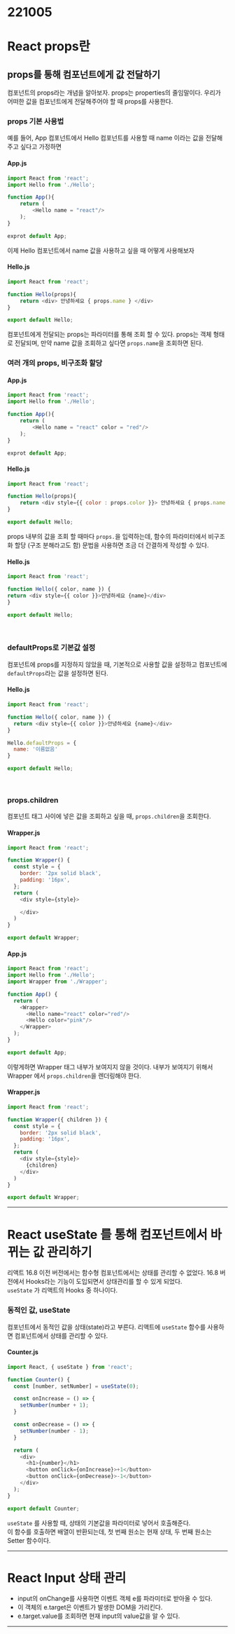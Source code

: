 221005
======

# React props란

## props를 통해 컴포넌트에게 값 전달하기

컴포넌트의 props라는 개념을 알아보자. props는 properties의 줄임말이다. 우리가 어떠한 값을 컴포넌트에게 전달해주어야 할 때 props를 사용한다.

### props 기본 사용법

예를 들어, App 컴포넌트에서 Hello 컴포넌트를 사용할 때 name 이라는 값을 전달해주고 싶다고 가정하면

#### App.js

```javascript
import React from 'react';
import Hello from './Hello';

function App(){
    return (
        <Hello name = "react"/>
    );
}

exprot default App;
```

이제 Hello 컴포넌트에서 name 값을 사용하고 싶을 때 어떻게 사용해보자

#### Hello.js

```javascript
import React from 'react';

function Hello(props){
    return <div> 안녕하세요 { props.name } </div>
}

export default Hello;
```

컴포넌트에게 전달되는 props는 파라미터를 통해 조회 할 수 있다. props는 객체 형태로 전달되며, 만약 name 값을 조회하고 싶다면 `props.name`을 조회하면 된다.


### 여러 개의 props, 비구조화 할당

#### App.js

```javascript
import React from 'react';
import Hello from './Hello';

function App(){
    return (
        <Hello name = "react" color = "red"/>
    );
}

exprot default App;
```

#### Hello.js

```javascript
import React from 'react';

function Hello(props){
    return <div style={{ color : props.color }}> 안녕하세요 { props.name } </div>
}

export default Hello;
```

props 내부의 값을 조회 할 때마다 `props.`을 입력하는데, 함수의 파라미터에서 비구조화 할당 (구조 분해라고도 함) 문법을 사용하면 조금 더 간결하게 작성할 수 있다.

#### Hello.js

```javascript
import React from 'react';

function Hello({ color, name }) {
return <div style={{ color }}>안녕하세요 {name}</div>
}

export default Hello;
```

<br>

### defaultProps로 기본값 설정

컴포넌트에 props를 지정하지 않았을 때, 기본적으로 사용할 값을 설정하고 컴포넌트에 `defaultProps`라는 값을 설정하면 된다.

#### Hello.js

```javascript
import React from 'react';

function Hello({ color, name }) {
  return <div style={{ color }}>안녕하세요 {name}</div>
}

Hello.defaultProps = {
  name: '이름없음'
}

export default Hello;
```

<br>

### props.children

컴포넌트 태그 사이에 넣은 값을 조회하고 싶을 때, `props.children`을 조회한다.

#### Wrapper.js

```javascript
import React from 'react';

function Wrapper() {
  const style = {
    border: '2px solid black',
    padding: '16px',
  };
  return (
    <div style={style}>

    </div>
  )
}

export default Wrapper;
```

#### App.js

```javascript
import React from 'react';
import Hello from './Hello';
import Wrapper from './Wrapper';

function App() {
  return (
    <Wrapper>
      <Hello name="react" color="red"/>
      <Hello color="pink"/>
    </Wrapper>
  );
}

export default App;
```

이렇게하면 Wrapper 태그 내부가 보여지지 않을 것이다. 내부가 보여지기 위해서 Wrapper 에서 `props.children`을 렌더링해야 한다.

#### Wrapper.js

```javascript
import React from 'react';

function Wrapper({ children }) {
  const style = {
    border: '2px solid black',
    padding: '16px',
  };
  return (
    <div style={style}>
      {children}
    </div>
  )
}

export default Wrapper;
```

---

# React useState 를 통해 컴포넌트에서 바뀌는 값 관리하기

리액트 16.8 이전 버전에서는 함수형 컴포넌트에서는 상태를 관리할 수 없었다. 16.8 버전에서 Hooks라는 기능이 도입되면서 상태관리를 할 수 있게 되었다. <br>
`useState` 가 리액트의 Hooks 중 하나이다.

### 동적인 값, useState

컴포넌트에서 동적인 값을 상태(state)라고 부른다. 리액트에 `useState` 함수를 사용하면 컴포넌트에서 상태를 관리할 수 있다.

#### Counter.js

```javascript
import React, { useState } from 'react';

function Counter() {
  const [number, setNumber] = useState(0);

  const onIncrease = () => {
    setNumber(number + 1);
  }

  const onDecrease = () => {
    setNumber(number - 1);
  }

  return (
    <div>
      <h1>{number}</h1>
      <button onClick={onIncrease}>+1</button>
      <button onClick={onDecrease}>-1</button>
    </div>
  );
}

export default Counter;
```

`useState` 를 사용할 때, 상태의 기본값을 파라미터로 넣어서 호출해준다. <br>
이 함수를 호출하면 배열이 반환되는데, 첫 번째 원소는 현재 상태, 두 번째 원소는 Setter 함수이다.

---

# React Input 상태 관리

* input의 onChange를 사용하면 이벤트 객체 e를 파라미터로 받아올 수 있다.
* 이 객체의 e.target은 이벤트가 발생한 DOM을 가리킨다.
* e.target.value를 조회하면 현재 input의 value값을 알 수 있다.

---



